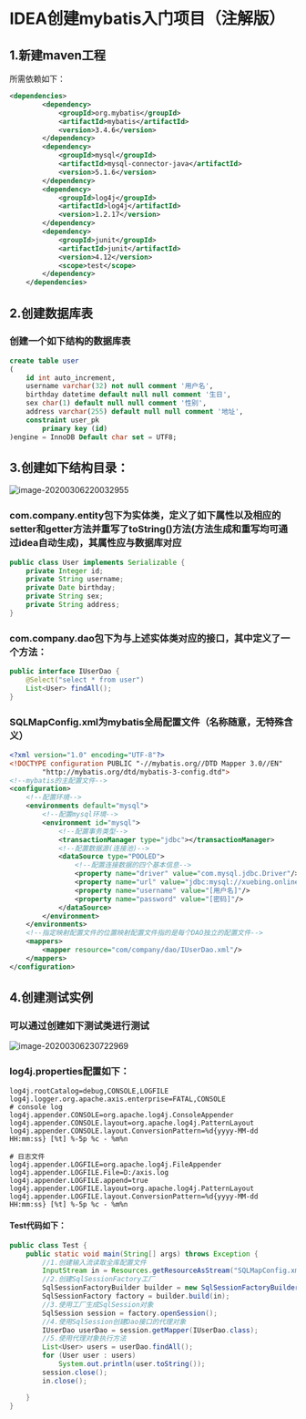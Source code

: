 # IDEA创建mybatis入门项目（注解版）

## 1.新建maven工程

所需依赖如下：

```xml
<dependencies>
        <dependency>
            <groupId>org.mybatis</groupId>
            <artifactId>mybatis</artifactId>
            <version>3.4.6</version>
        </dependency>
        <dependency>
            <groupId>mysql</groupId>
            <artifactId>mysql-connector-java</artifactId>
            <version>5.1.6</version>
        </dependency>
        <dependency>
            <groupId>log4j</groupId>
            <artifactId>log4j</artifactId>
            <version>1.2.17</version>
        </dependency>
        <dependency>
            <groupId>junit</groupId>
            <artifactId>junit</artifactId>
            <version>4.12</version>
            <scope>test</scope>
        </dependency>
    </dependencies>
```


## 2.创建数据库表

### 创建一个如下结构的数据库表

```sql
create table user
(
	id int auto_increment,
	username varchar(32) not null comment '用户名',
	birthday datetime default null null comment '生日',
	sex char(1) default null null comment '性别',
	address varchar(255) default null null comment '地址',
	constraint user_pk
		primary key (id)
)engine = InnoDB Default char set = UTF8;
```


## 3.创建如下结构目录：

![image-20200306220032955](C:\Users\horan\AppData\Roaming\Typora\typora-user-images\image-20200306220032955.png)

### com.company.entity包下为实体类，定义了如下属性以及相应的setter和getter方法并重写了toString()方法(方法生成和重写均可通过idea自动生成)，其属性应与数据库对应

```java
public class User implements Serializable {
    private Integer id;
    private String username;
    private Date birthday;
    private String sex;
    private String address;
}
```

### com.company.dao包下为与上述实体类对应的接口，其中定义了一个方法：

```java
public interface IUserDao {
    @Select("select * from user")
    List<User> findAll();
}
```

### SQLMapConfig.xml为mybatis全局配置文件（名称随意，无特殊含义）

```xml
<?xml version="1.0" encoding="UTF-8"?>
<!DOCTYPE configuration PUBLIC "-//mybatis.org//DTD Mapper 3.0//EN"
        "http://mybatis.org/dtd/mybatis-3-config.dtd">
<!--mybatis的主配置文件-->
<configuration>
    <!--配置环境-->
    <environments default="mysql">
        <!--配置mysql环境-->
        <environment id="mysql">
            <!--配置事务类型-->
            <transactionManager type="jdbc"></transactionManager>
            <!--配置数据源(连接池)-->
            <dataSource type="POOLED">
                <!--配置连接数据的四个基本信息-->
                <property name="driver" value="com.mysql.jdbc.Driver"/>
                <property name="url" value="jdbc:mysql://xuebing.online:3306/mybatis?useUnicode=true&amp;characterEncoding=UTF-8"/>
                <property name="username" value="[用户名]"/>
                <property name="password" value="[密码]"/>
            </dataSource>
        </environment>
    </environments>
    <!--指定映射配置文件的位置映射配置文件指的是每个DAO独立的配置文件-->
    <mappers>
        <mapper resource="com/company/dao/IUserDao.xml"/>
    </mappers>
</configuration>
```

## 4.创建测试实例

### 可以通过创建如下测试类进行测试

![image-20200306230722969](C:\Users\horan\AppData\Roaming\Typora\typora-user-images\image-20200306230722969.png)

### log4j.properties配置如下：

```properties
log4j.rootCatalog=debug,CONSOLE,LOGFILE
log4j.logger.org.apache.axis.enterprise=FATAL,CONSOLE
# console log
log4j.appender.CONSOLE=org.apache.log4j.ConsoleAppender
log4j.appender.CONSOLE.layout=org.apache.log4j.PatternLayout
log4j.appender.CONSOLE.layout.ConversionPattern=%d{yyyy-MM-dd HH:mm:ss} [%t] %-5p %c - %m%n

# 日志文件
log4j.appender.LOGFILE=org.apache.log4j.FileAppender
log4j.appender.LOGFILE.File=D:/axis.log
log4j.appender.LOGFILE.append=true
log4j.appender.LOGFILE.layout=org.apache.log4j.PatternLayout
log4j.appender.LOGFILE.layout.ConversionPattern=%d{yyyy-MM-dd HH:mm:ss} [%t] %-5p %c - %m%n
```



#### Test代码如下：

```java
public class Test {
    public static void main(String[] args) throws Exception {
        //1.创建输入流读取全库配置文件
        InputStream in = Resources.getResourceAsStream("SQLMapConfig.xml");
        //2.创建SqlSessionFactory工厂
        SqlSessionFactoryBuilder builder = new SqlSessionFactoryBuilder();
        SqlSessionFactory factory = builder.build(in);
        //3.使用工厂生成SqlSession对象
        SqlSession session = factory.openSession();
        //4.使用SqlSession创建Dao接口的代理对象
        IUserDao userDao = session.getMapper(IUserDao.class);
        //5.使用代理对象执行方法
        List<User> users = userDao.findAll();
        for (User user : users)
            System.out.println(user.toString());
        session.close();
        in.close();

    }
}
```